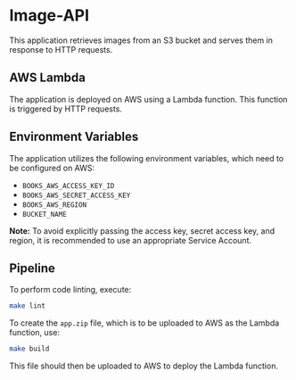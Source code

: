 # Image-API

This application retrieves images from an S3 bucket and serves them in response to HTTP requests.

## AWS Lambda

The application is deployed on AWS using a Lambda function. This function is triggered by HTTP requests.

## Environment Variables

The application utilizes the following environment variables, which need to be configured on AWS:

- `BOOKS_AWS_ACCESS_KEY_ID`
- `BOOKS_AWS_SECRET_ACCESS_KEY`
- `BOOKS_AWS_REGION`
- `BUCKET_NAME`

**Note:** To avoid explicitly passing the access key, secret access key, and region, it is recommended to use an appropriate Service Account.

## Pipeline

To perform code linting, execute:

```bash
make lint
```

To create the `app.zip` file, which is to be uploaded to AWS as the Lambda function, use:

```bash
make build
```

This file should then be uploaded to AWS to deploy the Lambda function.